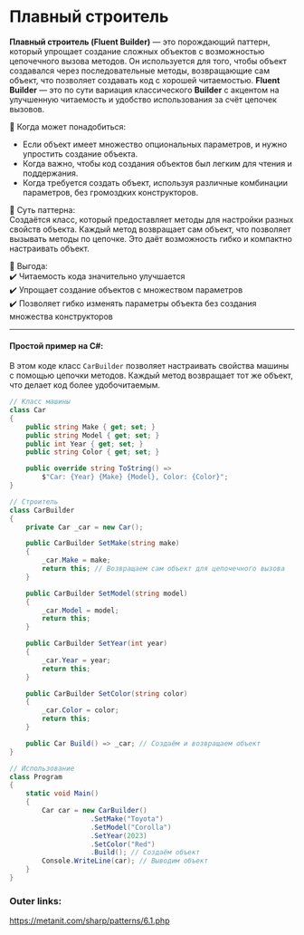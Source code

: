
# Плавный строитель

**Плавный строитель (Fluent Builder)** — это порождающий паттерн, который упрощает создание сложных объектов с возможностью цепочечного вызова методов. Он используется для того, чтобы объект создавался через последовательные методы, возвращающие сам объект, что позволяет создавать код с хорошей читаемостью.
**Fluent Builder** — это по сути вариация классического **Builder** с акцентом на улучшенную читаемость и удобство использования за счёт цепочек вызовов.

📌 Когда может понадобиться:  
- Если объект имеет множество опциональных параметров, и нужно упростить создание объекта.  
- Когда важно, чтобы код создания объектов был легким для чтения и поддержания.  
- Когда требуется создать объект, используя различные комбинации параметров, без громоздких конструкторов.

📌 Суть паттерна:  
Создаётся класс, который предоставляет методы для настройки разных свойств объекта. Каждый метод возвращает сам объект, что позволяет вызывать методы по цепочке. Это даёт возможность гибко и компактно настраивать объект.

📌 Выгода:  
✔️ Читаемость кода значительно улучшается  
✔️ Упрощает создание объектов с множеством параметров  
✔️ Позволяет гибко изменять параметры объекта без создания множества конструкторов

---
#### Простой пример на C#:
В этом коде класс `CarBuilder` позволяет настраивать свойства машины с помощью цепочки методов. Каждый метод возвращает тот же объект, что делает код более удобочитаемым.

```csharp
// Класс машины
class Car
{
    public string Make { get; set; }
    public string Model { get; set; }
    public int Year { get; set; }
    public string Color { get; set; }

    public override string ToString() =>
        $"Car: {Year} {Make} {Model}, Color: {Color}";
}

// Строитель
class CarBuilder
{
    private Car _car = new Car();

    public CarBuilder SetMake(string make)
    {
        _car.Make = make;
        return this; // Возвращаем сам объект для цепочечного вызова
    }

    public CarBuilder SetModel(string model)
    {
        _car.Model = model;
        return this;
    }

    public CarBuilder SetYear(int year)
    {
        _car.Year = year;
        return this;
    }

    public CarBuilder SetColor(string color)
    {
        _car.Color = color;
        return this;
    }

    public Car Build() => _car; // Создаём и возвращаем объект
}

// Использование
class Program
{
    static void Main()
    {
        Car car = new CarBuilder()
                    .SetMake("Toyota")
                    .SetModel("Corolla")
                    .SetYear(2023)
                    .SetColor("Red")
                    .Build(); // Создаём объект
        Console.WriteLine(car); // Выводим объект
    }
}
````

### Outer links:
https://metanit.com/sharp/patterns/6.1.php